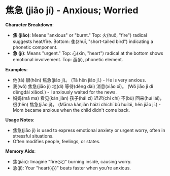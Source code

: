 # **焦急 (jiāo jí) - Anxious; Worried**

**Character Breakdown**:  
- **焦 (jiāo)**: Means "anxious" or "burnt." Top: 火(huǒ, "fire") radical suggests heat/fire. Bottom: 隹(zhuī, "short-tailed bird") indicating a phonetic component.  
- **急 (jí)**: Means "urgent." Top: 心(xīn, "heart") radical at the bottom shows emotional involvement. Top: 亟(jí), phonetic element.

**Examples**:  
- 他(tā) 很(hěn) 焦急(jiāo jí)。 (Tā hěn jiāo jí.) - He is very anxious.  
- 我(wǒ) 焦急(jiāo jí) 地(dì) 等待(děng dài) 消息(xiāo xī)。 (Wǒ jiāo jí dì děngdài xiāoxī.) - I anxiously waited for the news.  
- 妈妈(mā ma) 看见(kàn jiàn) 孩子(hái zi) 迟迟(chí chí) 不(bù) 回来(huí lái)，很(hěn) 焦急(jiāo jí)。 (Māma kànjiàn háizi chíchí bù huílái, hěn jiāo jí.) - Mom became anxious when the child didn't come back.

**Usage Notes**:  
- 焦急(jiāo jí) is used to express emotional anxiety or urgent worry, often in stressful situations.  
- Often modifies people, feelings, or states.

**Memory Aids**:  
- 焦(jiāo): Imagine "fire(火)" burning inside, causing worry.  
- 急(jí): Your "heart(心)" beats faster when you’re anxious.